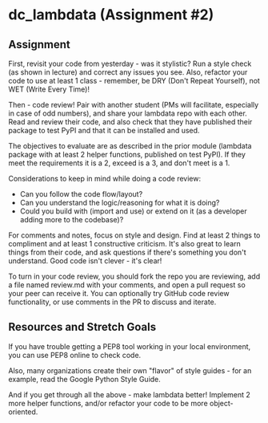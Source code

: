 
# dc_lambdata (Assignment #2)

## Assignment

First, revisit your code from yesterday - was it stylistic? Run a style check (as shown in lecture) and correct any issues you see. Also, refactor your code to use at least 1 class - remember, be DRY (Don't Repeat Yourself), not WET (Write Every Time)!

Then - code review! Pair with another student (PMs will facilitate, especially in case of odd numbers), and share your lambdata repo with each other. Read and review their code, and also check that they have published their package to test PyPI and that it can be installed and used.

The objectives to evaluate are as described in the prior module (lambdata package with at least 2 helper functions, published on test PyPI). If they meet the requirements it is a 2, exceed is a 3, and don't meet is a 1.

Considerations to keep in mind while doing a code review:

- Can you follow the code flow/layout?
- Can you understand the logic/reasoning for what it is doing?
- Could you build with (import and use) or extend on it (as a developer  adding more to the codebase)?

For comments and notes, focus on style and design. Find at least 2 things to compliment and at least 1 constructive criticism. It's also great to learn things from their code, and ask questions if there's something you don't understand. Good code isn't clever - it's clear!

To turn in your code review, you should fork the repo you are reviewing, add a file named review.md with your comments, and open a pull request so your peer can receive it. You can optionally try GitHub code review functionality, or use comments in the PR to discuss and iterate.

## Resources and Stretch Goals

If you have trouble getting a PEP8 tool working in your local environment, you can use PEP8 online to check code.

Also, many organizations create their own "flavor" of style guides - for an example, read the Google Python Style Guide.

And if you get through all the above - make lambdata better! Implement 2 more helper functions, and/or refactor your code to be more object-oriented.